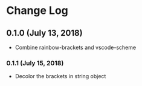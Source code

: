 # Change Log

## 0.1.0 (July 13, 2018)

- Combine rainbow-brackets and vscode-scheme

### 0.1.1 (July 15, 2018)

- Decolor the brackets in string object